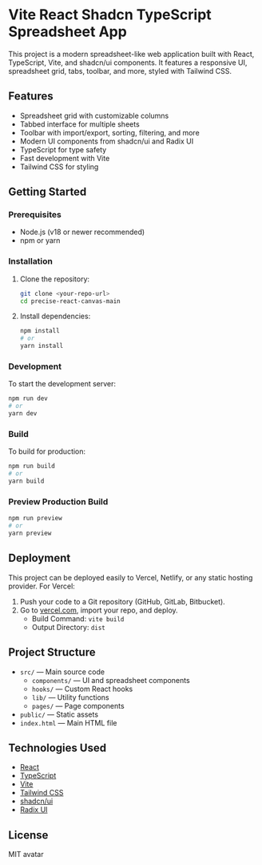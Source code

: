 # Vite React Shadcn TypeScript Spreadsheet App

This project is a modern spreadsheet-like web application built with React, TypeScript, Vite, and shadcn/ui components. It features a responsive UI, spreadsheet grid, tabs, toolbar, and more, styled with Tailwind CSS.

## Features
- Spreadsheet grid with customizable columns
- Tabbed interface for multiple sheets
- Toolbar with import/export, sorting, filtering, and more
- Modern UI components from shadcn/ui and Radix UI
- TypeScript for type safety
- Fast development with Vite
- Tailwind CSS for styling

## Getting Started

### Prerequisites
- Node.js (v18 or newer recommended)
- npm or yarn

### Installation

1. Clone the repository:
   ```bash
   git clone <your-repo-url>
   cd precise-react-canvas-main
   ```
2. Install dependencies:
   ```bash
   npm install
   # or
   yarn install
   ```

### Development
To start the development server:
```bash
npm run dev
# or
yarn dev
```

### Build
To build for production:
```bash
npm run build
# or
yarn build
```

### Preview Production Build
```bash
npm run preview
# or
yarn preview
```

## Deployment
This project can be deployed easily to Vercel, Netlify, or any static hosting provider. For Vercel:
1. Push your code to a Git repository (GitHub, GitLab, Bitbucket).
2. Go to [vercel.com](https://vercel.com), import your repo, and deploy.
   - Build Command: `vite build`
   - Output Directory: `dist`

## Project Structure
- `src/` — Main source code
  - `components/` — UI and spreadsheet components
  - `hooks/` — Custom React hooks
  - `lib/` — Utility functions
  - `pages/` — Page components
- `public/` — Static assets
- `index.html` — Main HTML file

## Technologies Used
- [React](https://react.dev/)
- [TypeScript](https://www.typescriptlang.org/)
- [Vite](https://vitejs.dev/)
- [Tailwind CSS](https://tailwindcss.com/)
- [shadcn/ui](https://ui.shadcn.com/)
- [Radix UI](https://www.radix-ui.com/)

## License
MIT
avatar
